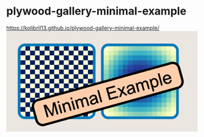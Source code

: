 # plywood-gallery-minimal-example
https://kolibril13.github.io/plywood-gallery-minimal-example/  
![](preview_image.png)
